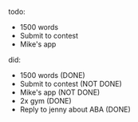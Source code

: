 todo:
- 1500 words
- Submit to contest
- Mike's app





did:

- 1500 words (DONE)
- Submit to contest (NOT DONE)
- Mike's app (NOT DONE)
- 2x gym (DONE)
- Reply to jenny about ABA (DONE)

